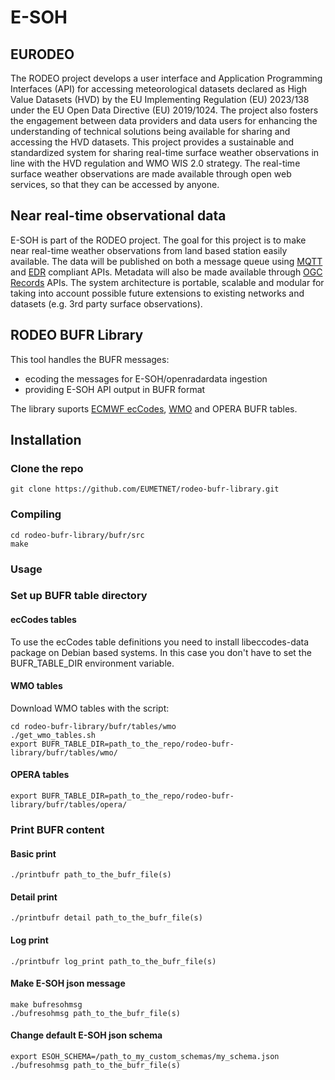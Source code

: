 # E-SOH

## EURODEO

The RODEO project develops a user interface and Application Programming Interfaces (API) for accessing meteorological datasets declared as High Value Datasets (HVD) by the EU Implementing Regulation (EU) 2023/138 under the EU Open Data Directive (EU) 2019/1024. The project also fosters the engagement between data providers and data users for enhancing the understanding of technical solutions being available for sharing and accessing the HVD datasets.
This project provides a sustainable and standardized system for sharing real-time surface weather observations in line with the HVD regulation and WMO WIS 2.0 strategy. The real-time surface weather observations are made available through open web services, so that they can be accessed by anyone.

## Near real-time observational data

E-SOH is part of the RODEO project. The goal for this project is to make near real-time weather observations from land based station easily available. The data will be published on both a message queue using [MQTT](https://mqtt.org/) and [EDR](https://ogcapi.ogc.org/edr/) compliant APIs. Metadata will also be made available through [OGC Records](https://ogcapi.ogc.org/records/) APIs. The system architecture is portable, scalable and modular for taking into account possible future extensions to existing networks and datasets (e.g. 3rd party surface observations).

## RODEO BUFR Library

This tool handles the BUFR messages:
* ecoding the messages for E-SOH/openradardata ingestion
* providing E-SOH API output in BUFR format

The library suports [ECMWF ecCodes](https://confluence.ecmwf.int/display/ECC), [WMO](https://github.com/wmo-im/BUFR4/) and OPERA BUFR tables.

## Installation
### Clone the repo
```shell 
git clone https://github.com/EUMETNET/rodeo-bufr-library.git
```
### Compiling
```shell
cd rodeo-bufr-library/bufr/src
make
```
### Usage
### Set up BUFR table directory
#### ecCodes tables
To use the ecCodes table definitions you need to install libeccodes-data package on Debian based systems. In this case you don't have to set the BUFR_TABLE_DIR environment variable. 

#### WMO tables
Download WMO tables with the script:
```shell
cd rodeo-bufr-library/bufr/tables/wmo
./get_wmo_tables.sh
export BUFR_TABLE_DIR=path_to_the_repo/rodeo-bufr-library/bufr/tables/wmo/
```
#### OPERA tables
```shell
export BUFR_TABLE_DIR=path_to_the_repo/rodeo-bufr-library/bufr/tables/opera/
```

### Print BUFR content
#### Basic print
```shell
./printbufr path_to_the_bufr_file(s) 
```
#### Detail print
```shell
./printbufr detail path_to_the_bufr_file(s) 
```
#### Log print 
```shell
./printbufr log_print path_to_the_bufr_file(s) 
```
#### Make E-SOH json message
```shell
make bufresohmsg
./bufresohmsg path_to_the_bufr_file(s) 
```
#### Change default E-SOH json schema
```shell
export ESOH_SCHEMA=/path_to_my_custom_schemas/my_schema.json
./bufresohmsg path_to_the_bufr_file(s) 
```
